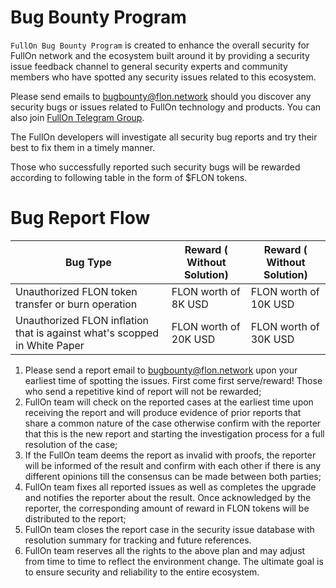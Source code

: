 # Bug Bounty Program

`FullOn Bug Bounty Program` is created to enhance the overall security for FullOn network and the ecosystem built around it by providing a security issue feedback channel to general security experts and community members who have spotted any security issues related to this ecosystem.

Please send emails to bugbounty@flon.network should you discover any security bugs or issues related to FullOn technology and products. You can also join [FullOn Telegram Group](https://t.me/flondao).

The FullOn developers will investigate all security bug reports and try their best to fix them in a timely manner. 

Those who successfully reported such security bugs will be rewarded according to following table in the form of $FLON tokens.

# Bug Report Flow

| Bug Type                          | Reward ( Without Solution) | Reward ( Without Solution) |
|-----------------------------------|----------------------------|----------------------------|
| Unauthorized FLON token transfer or burn operation | FLON worth of 8K USD | FLON worth of 10K USD |
| Unauthorized FLON inflation that is against what's scopped in White Paper | FLON worth of 20K USD | FLON worth of 30K USD |

1. Please send a report email to bugbounty@flon.network upon your earliest time of spotting the issues. First come first serve/reward! Those who send a repetitive kind of report will not be rewarded;
1. FullOn team will check on the reported cases at the earliest time upon receiving the report and will produce evidence of prior reports that share a common nature of the case otherwise confirm with the reporter that this is the new report and starting the investigation process for a full resolution of the case;
1. If the FullOn team deems the report as invalid with proofs, the reporter will be informed of the result and confirm with each other if there is any different opinions till the consensus can be made between both parties;
1. FullOn team fixes all reported issues as well as completes the upgrade and notifies the reporter about the result. Once acknowledged by the reporter, the corresponding amount of reward in FLON tokens will be distributed to the report;
1. FullOn team closes the report case in the security issue database with resolution summary for tracking and future references.
1. FullOn team reserves all the rights to the above plan and may adjust from time to time to reflect the environment change. The ultimate goal is to ensure security and reliability to the entire ecosystem.